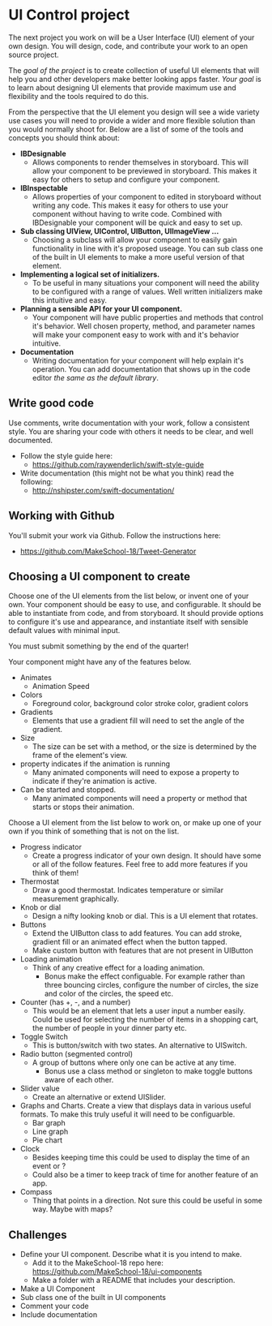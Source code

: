 # UI Control project 

The next project you work on will be a User Interface (UI) element of your own design. You will 
design, code, and contribute your work to an open source project. 

The *goal of the project* is to create collection of useful UI elements that will help you and other 
developers make better looking apps faster. *Your goal* is to learn about designing UI elements that 
provide maximum use and flexibility and the tools required to do this.

From the perspective that the UI element you design will see a wide variety use cases
you will need to provide a wider and more flexible solution than you would normally shoot for.
Below are a list of some of the tools and concepts you should think about: 

- **IBDesignable**
    - Allows components to render themselves in storyboard. This will allow your component to be 
    previewed in storyboard. This makes it easy for others to setup and configure your component.
- **IBInspectable**
    - Allows properties of your component to edited in storyboard without writing any code. This
    makes it easy for others to use your component without having to write code. Combined with 
    IBDesignable your component will be quick and easy to set up. 
- **Sub classing UIView, UIControl, UIButton, UIImageView ...**
    - Choosing a subclass will allow your component to easily gain functionality in line with it's 
    proposed useage. You can sub class one of the built in UI elements to make a more useful 
    version of that element. 
- **Implementing a logical set of initializers.** 
    - To be useful in many situations your component will need the ability to be configured with 
    a range of values. Well written initializers make this intuitive and easy.  
- **Planning a sensible API for your UI component.**
    - Your component will have public properties and methods that control it's behavior. Well 
    chosen property, method, and parameter names will make your component easy to work with and 
    it's behavior intuitive.
- **Documentation** 
    - Writing documentation for your component will help explain it's operation. You can add 
    documentation that shows up in the code editor _the same as the default library_. 
    
## Write good code

Use comments, write documentation with your work, follow a consistent style. You are sharing your 
code with others it needs to be clear, and well documented. 

- Follow the style guide here:
    - https://github.com/raywenderlich/swift-style-guide
- Write documentation (this might not be what you think) read the following:
    - http://nshipster.com/swift-documentation/
    
## Working with Github

You'll submit your work via Github. Follow the instructions here: 

- https://github.com/MakeSchool-18/Tweet-Generator

## Choosing a UI component to create

Choose one of the UI elements from the list below, or invent one of your own. Your component should 
be easy to use, and configurable. It should be able to instantiate from code, and from storyboard. 
It should provide options to configure it's use and appearance, and instantiate itself with sensible 
default values with minimal input.

You must submit something by the end of the quarter!

Your component might have any of the features below.

- Animates
    - Animation Speed
- Colors
    - Foreground color, background color stroke color, gradient colors
- Gradients 
    - Elements that use a gradient fill will need to set the angle of the gradient. 
- Size 
    - The size can be set with a method, or the size is determined by the frame of the element's 
    view. 
- property indicates if the animation is running
    - Many animated components will need to expose a property to indicate if they're animation is 
    active. 
- Can be started and stopped. 
    - Many animated components will need a property or method that starts or stops their animation. 

Choose a UI element from the list below to work on, or make up one of your own if you think of 
something that is not on the list. 

- Progress indicator
    - Create a progress indicator of your own design. It should have some or all of the follow
    features. Feel free to add more features if you think of them!
- Thermostat 
    - Draw a good thermostat. Indicates temperature or similar measurement graphically. 
- Knob or dial 
    - Design a nifty looking knob or dial. This is a UI element that rotates. 
- Buttons
    - Extend the UIButton class to add features. You can add stroke, gradient fill or an animated 
    effect when the button tapped. 
    - Make custom button with features that are not present in UIButton
- Loading animation 
    - Think of any creative effect for a loading animation. 
        - Bonus make the effect configuable. For example rather than three bouncing circles, configure 
        the number of circles, the size and color of the circles, the speed etc. 
- Counter (has +, -, and a number)
    - This would be an element that lets a user input a number easily. Could be used for selecting 
    the number of items in a shopping cart, the number of people in your dinner party etc. 
- Toggle Switch 
    - This is button/switch with two states. An alternative to UISwitch. 
- Radio button (segmented control)
    - A group of buttons where only one can be active at any time. 
        - Bonus use a class method or singleton to make toggle buttons aware of each other.
- Slider value 
    - Create an alternative or extend UISlider. 
- Graphs and Charts. Create a view that displays data in various useful formats. To make this truly 
useful it will need to be configuarble. 
    - Bar graph
    - Line graph
    - Pie chart
- Clock
    - Besides keeping time this could be used to display the time of an event or ?
    - Could also be a timer to keep track of time for another feature of an app. 
- Compass
    - Thing that points in a direction. Not sure this could be useful in some way. Maybe with maps?
    
## Challenges 

- Define your UI component. Describe what it is you intend to make. 
    - Add it to the MakeSchool-18 repo here: https://github.com/MakeSchool-18/ui-components 
    - Make a folder with a README that includes your description. 
- Make a UI Component
- Sub class one of the built in UI components
- Comment your code
- Include documentation

